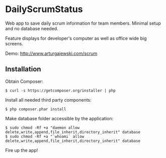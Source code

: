 DailyScrumStatus
================

Web app to save daily scrum information for team members. Minimal setup and no database needed.

Feature displays for developer's computer as well as office wide big screens.

Demo: http://www.arturgajewski.com/scrum

## Installation

Obtain Composer:

	$ curl -s https://getcomposer.org/installer | php

Install all needed third party components:

	$ php composer.phar install

Make database folder accessible by the application:

	$ sudo chmod -Rf +a "daemon allow delete,write,append,file_inherit,directory_inherit" database
	$ sudo chmod -Rf +a "`whoami` allow delete,write,append,file_inherit,directory_inherit" database

Fire up the app!
